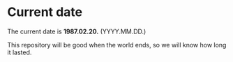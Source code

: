 # Current date

The current date is **1987.02.20.** (YYYY.MM.DD.)

This repository will be good when the world ends, so we will know how long it lasted.